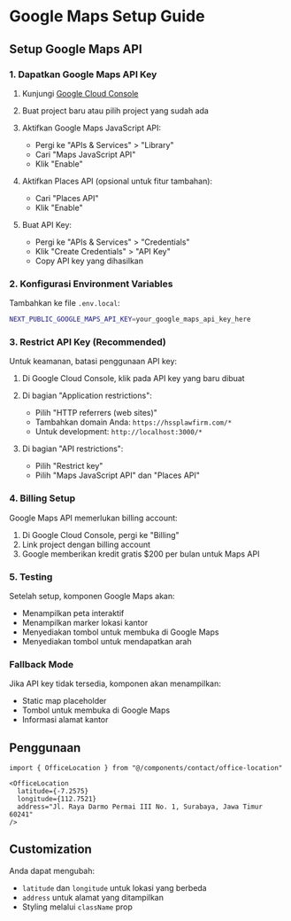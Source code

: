 # Google Maps Setup Guide

## Setup Google Maps API

### 1. Dapatkan Google Maps API Key

1. Kunjungi [Google Cloud Console](https://console.cloud.google.com/)
2. Buat project baru atau pilih project yang sudah ada
3. Aktifkan Google Maps JavaScript API:
   - Pergi ke "APIs & Services" > "Library"
   - Cari "Maps JavaScript API"
   - Klik "Enable"

4. Aktifkan Places API (opsional untuk fitur tambahan):
   - Cari "Places API"
   - Klik "Enable"

5. Buat API Key:
   - Pergi ke "APIs & Services" > "Credentials"
   - Klik "Create Credentials" > "API Key"
   - Copy API key yang dihasilkan

### 2. Konfigurasi Environment Variables

Tambahkan ke file `.env.local`:

```bash
NEXT_PUBLIC_GOOGLE_MAPS_API_KEY=your_google_maps_api_key_here
```

### 3. Restrict API Key (Recommended)

Untuk keamanan, batasi penggunaan API key:

1. Di Google Cloud Console, klik pada API key yang baru dibuat
2. Di bagian "Application restrictions":
   - Pilih "HTTP referrers (web sites)"
   - Tambahkan domain Anda: `https://hssplawfirm.com/*`
   - Untuk development: `http://localhost:3000/*`

3. Di bagian "API restrictions":
   - Pilih "Restrict key"
   - Pilih "Maps JavaScript API" dan "Places API"

### 4. Billing Setup

Google Maps API memerlukan billing account:

1. Di Google Cloud Console, pergi ke "Billing"
2. Link project dengan billing account
3. Google memberikan kredit gratis $200 per bulan untuk Maps API

### 5. Testing

Setelah setup, komponen Google Maps akan:
- Menampilkan peta interaktif
- Menampilkan marker lokasi kantor
- Menyediakan tombol untuk membuka di Google Maps
- Menyediakan tombol untuk mendapatkan arah

### Fallback Mode

Jika API key tidak tersedia, komponen akan menampilkan:
- Static map placeholder
- Tombol untuk membuka di Google Maps
- Informasi alamat kantor

## Penggunaan

```tsx
import { OfficeLocation } from "@/components/contact/office-location"

<OfficeLocation 
  latitude={-7.2575}
  longitude={112.7521}
  address="Jl. Raya Darmo Permai III No. 1, Surabaya, Jawa Timur 60241"
/>
```

## Customization

Anda dapat mengubah:
- `latitude` dan `longitude` untuk lokasi yang berbeda
- `address` untuk alamat yang ditampilkan
- Styling melalui `className` prop



